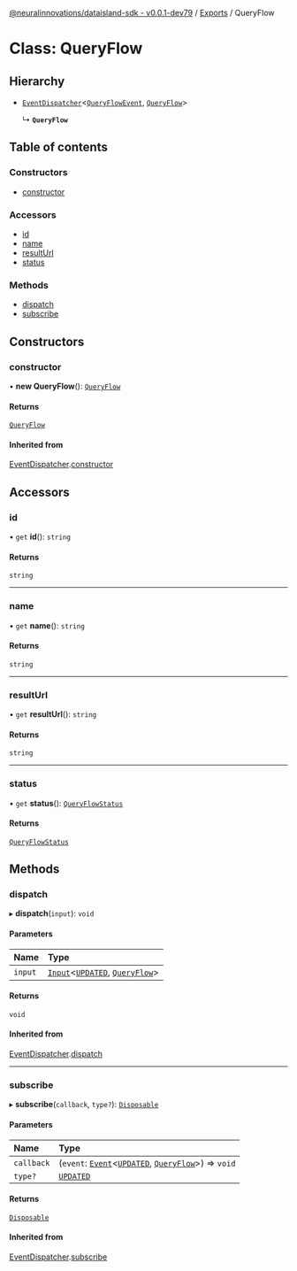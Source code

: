 [@neuralinnovations/dataisland-sdk - v0.0.1-dev79](../../README.md) / [Exports](../modules.md) / QueryFlow

# Class: QueryFlow

## Hierarchy

- [`EventDispatcher`](EventDispatcher.md)\<[`QueryFlowEvent`](../enums/QueryFlowEvent.md), [`QueryFlow`](QueryFlow.md)\>

  ↳ **`QueryFlow`**

## Table of contents

### Constructors

- [constructor](QueryFlow.md#constructor)

### Accessors

- [id](QueryFlow.md#id)
- [name](QueryFlow.md#name)
- [resultUrl](QueryFlow.md#resulturl)
- [status](QueryFlow.md#status)

### Methods

- [dispatch](QueryFlow.md#dispatch)
- [subscribe](QueryFlow.md#subscribe)

## Constructors

### constructor

• **new QueryFlow**(): [`QueryFlow`](QueryFlow.md)

#### Returns

[`QueryFlow`](QueryFlow.md)

#### Inherited from

[EventDispatcher](EventDispatcher.md).[constructor](EventDispatcher.md#constructor)

## Accessors

### id

• `get` **id**(): `string`

#### Returns

`string`

___

### name

• `get` **name**(): `string`

#### Returns

`string`

___

### resultUrl

• `get` **resultUrl**(): `string`

#### Returns

`string`

___

### status

• `get` **status**(): [`QueryFlowStatus`](../enums/QueryFlowStatus.md)

#### Returns

[`QueryFlowStatus`](../enums/QueryFlowStatus.md)

## Methods

### dispatch

▸ **dispatch**(`input`): `void`

#### Parameters

| Name | Type |
| :------ | :------ |
| `input` | [`Input`](../interfaces/Input.md)\<[`UPDATED`](../enums/QueryFlowEvent.md#updated), [`QueryFlow`](QueryFlow.md)\> |

#### Returns

`void`

#### Inherited from

[EventDispatcher](EventDispatcher.md).[dispatch](EventDispatcher.md#dispatch)

___

### subscribe

▸ **subscribe**(`callback`, `type?`): [`Disposable`](../interfaces/Disposable.md)

#### Parameters

| Name | Type |
| :------ | :------ |
| `callback` | (`event`: [`Event`](../interfaces/Event.md)\<[`UPDATED`](../enums/QueryFlowEvent.md#updated), [`QueryFlow`](QueryFlow.md)\>) => `void` |
| `type?` | [`UPDATED`](../enums/QueryFlowEvent.md#updated) |

#### Returns

[`Disposable`](../interfaces/Disposable.md)

#### Inherited from

[EventDispatcher](EventDispatcher.md).[subscribe](EventDispatcher.md#subscribe)
